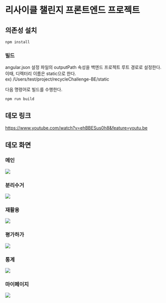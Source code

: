 # 리사이클 챌린지 프론트엔드 프로젝트

## 의존성 설치
```
npm install
```
### 빌드
angular.json 설정 파일의 outputPath 속성을 백엔드 프로젝트 루트 경로로 설정한다.  
이때, 디렉터리 이름은 static으로 한다.  
ex) /Users/test/project/recycleChallenge-BE/static  

다음 명령어로 빌드를 수행한다.
```
npm run build
```

## 데모 링크
https://www.youtube.com/watch?v=ehBBESus0h8&feature=youtu.be
## 데모 화면
### 메인
![](/images/메인.png)
### 분리수거
![](/images/분리수거.png)
### 재활용
![](/images/재활용.png)
### 평가하가
![](/images/평가하기.png)
### 통계
![](/images/통계.png)
### 마이페이지
![](/images/마이페이지.png)
